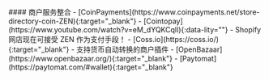 <div class="feature-item" markdown="1">
#### 商户服务整合
- [CoinPayments](https://www.coinpayments.net/store-directory-coin-ZEN){:target="_blank"}
- [Cointopay](https://www.youtube.com/watch?v=eM_dYQKCqlI){:data-lity=""} - Shopify 网店现在可接受 ZEN 作为支付手段！
- [Coss.io](https://coss.io/){:target="_blank"} - 支持货币自动转换的商户插件
- [OpenBazaar](https://www.openbazaar.org/){:target="_blank"}
- [Paytomat](https://paytomat.com/#wallet){:target="_blank"}
</div>
